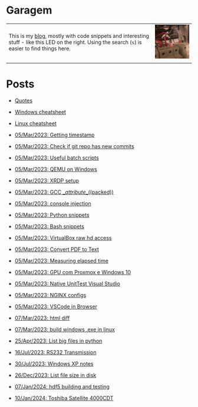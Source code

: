 # Garagem
|||
|:---|:---:|
This is my [blog](about.md), mostly with code snippets and interesting stuff - like this LED on the right. Using the search (`s`) is easier to find things here. | ![:)](misc/breaker-led.jpg)
|||

# Posts
- [Quotes](misc/quotes.md)
- [Windows cheatsheet](misc/windows.md)
- [Linux cheatsheet](misc/linux.md)

- [05/Mar/2023: Getting timestamp](posts/2023.03.05-19.33.48/Getting_timestamp.md)
- [05/Mar/2023: Check if git repo has new commits](posts/2023.03.05-19.50.47/Check_if_git_repo_has_new_commits.md)
- [05/Mar/2023: Useful batch scripts](posts/2023.03.05-19.59.07/Useful_batch_scripts.md)
- [05/Mar/2023: QEMU on Windows](posts/2023.03.05-20.02.27/QEMU_on_Windows.md)
- [05/Mar/2023: XRDP setup](posts/2023.03.05-20.07.12/XRDP_setup.md)
- [05/Mar/2023: GCC \__attribute__((packed))](posts/2023.03.05-20.09.41/GCC_and_attribute_packed_in_Linux_Windows.md)
- [05/Mar/2023: console injection](posts/2023.03.05-20.11.49/console_injection.md)
- [05/Mar/2023: Python snippets](posts/2023.03.05-20.59.58/Python_snippets.md)
- [05/Mar/2023: Bash snippets](posts/2023.03.05-21.01.33/Bash_snippets.md)
- [05/Mar/2023: VirtualBox raw hd access](posts/2023.03.05-21.04.49/VirtualBox_raw_hd_access.md)
- [05/Mar/2023: Convert PDF to Text](posts/2023.03.05-21.11.00/Convert_PDF_to_Text.md)
- [05/Mar/2023: Measuring elapsed time](posts/2023.03.05-21.15.03/Measuring_elapsed_time.md)
- [05/Mar/2023: GPU com Proxmox e Windows 10](posts/2023.03.05-21.17.20/Usando_GPU_com_Proxmox_e_Windows_10.md)
- [05/Mar/2023: Native UnitTest Visual Studio](posts/2023.03.05-21.18.40/UnitTest_in_Visual_Studio_Native_Unit_Test_Project_.md)
- [05/Mar/2023: NGINX configs](posts/2023.03.05-22.25.42/NGINX_configs.md)
- [05/Mar/2023: VSCode in Browser](posts/2023.03.05-23.20.36/VSCode_in_Browser.md)
- [07/Mar/2023: html diff](posts/2023.03.07-00.01.11/html_diff.md)
- [07/Mar/2023: build windows .exe in linux](posts/2023.03.07-21.48.07/build_windows_exe_in_linux.md)
- [25/Apr/2023: List big files in python](posts/2023.04.25-00.07.09/List_big_files_in_python.md)
- [16/Jul/2023: RS232 Transmission](posts/2023.07.16-09.47.32/RS232_Transmission.md)
- [30/Jul/2023: Windows XP notes](posts/2023.07.30-16.53.01/Windows_XP_notes.md)
- [26/Dec/2023: List file size in disk](posts/2023.12.26-11.10.34/List_file_size_in_disk.md)
- [07/Jan/2024: hdf5 building and testing](posts/2024.01.07-16.40.06/hdf5_building_and_testing.md)
- [10/Jan/2024: Toshiba Satellite 4000CDT](posts/2024.01.10-21.46.02/Toshiba_Satellite_4000CDT.md)
